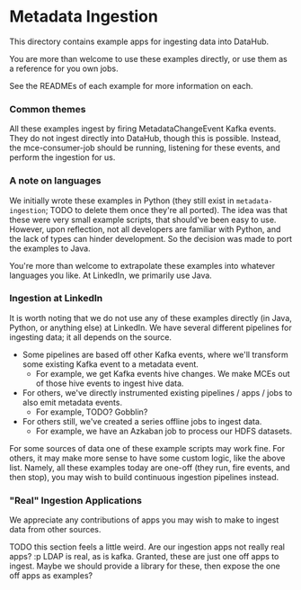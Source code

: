# Metadata Ingestion

This directory contains example apps for ingesting data into DataHub.

You are more than welcome to use these examples directly, or use them as a reference for you own jobs.

See the READMEs of each example for more information on each.

### Common themes

All these examples ingest by firing MetadataChangeEvent Kafka events. They do not ingest directly into DataHub, though
this is possible. Instead, the mce-consumer-job should be running, listening for these events, and perform the ingestion
for us.

### A note on languages

We initially wrote these examples in Python (they still exist in `metadata-ingestion`; TODO to delete them once they're
all ported). The idea was that these were very small example scripts, that should've been easy to use. However, upon
reflection, not all developers are familiar with Python, and the lack of types can hinder development. So the decision
was made to port the examples to Java.

You're more than welcome to extrapolate these examples into whatever languages you like. At LinkedIn, we primarily use
Java.

### Ingestion at LinkedIn

It is worth noting that we do not use any of these examples directly (in Java, Python, or anything else) at LinkedIn. We
have several different pipelines for ingesting data; it all depends on the source.

- Some pipelines are based off other Kafka events, where we'll transform some existing Kafka event to a metadata event.
  - For example, we get Kafka events hive changes. We make MCEs out of those hive events to ingest hive data.
- For others, we've directly instrumented existing pipelines / apps / jobs to also emit metadata events.
  - For example, TODO? Gobblin?
- For others still, we've created a series offline jobs to ingest data.
  - For example, we have an Azkaban job to process our HDFS datasets.

For some sources of data one of these example scripts may work fine. For others, it may make more sense to have some
custom logic, like the above list. Namely, all these examples today are one-off (they run, fire events, and then stop),
you may wish to build continuous ingestion pipelines instead.

### "Real" Ingestion Applications

We appreciate any contributions of apps you may wish to make to ingest data from other sources.

TODO this section feels a little weird. Are our ingestion apps not really real apps? :p LDAP is real, as is kafka.
Granted, these are just one off apps to ingest. Maybe we should provide a library for these, then expose the one off
apps as examples?

